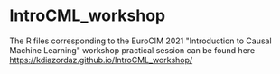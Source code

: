 # IntroCML_workshop

The R files corresponding to the EuroCIM 2021 "Introduction to Causal Machine Learning" workshop practical session can be found here 
https://kdiazordaz.github.io/IntroCML_workshop/

